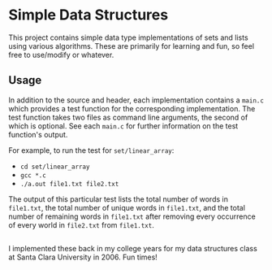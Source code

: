 # Simple Data Structures

This project contains simple data type implementations of sets and lists using various algorithms. These are primarily for learning and fun, so feel free to use/modify or whatever.

## Usage

In addition to the source and header, each implementation contains a `main.c` which provides a test function for the corresponding implementation. The test function takes two files as command line arguments, the second of which is optional. See each `main.c` for further information on the test function's output.

For example, to run the test for `set/linear_array`:

- `cd set/linear_array`
- `gcc *.c`
- `./a.out file1.txt file2.txt`

The output of this particular test lists the total number of words in `file1.txt`, the total number of unique words in `file1.txt`, and the total number of remaining words in `file1.txt` after removing every occurrence of every world in `file2.txt` from `file1.txt`.

##

I implemented these back in my college years for my data structures class at Santa Clara University in 2006. Fun times!
